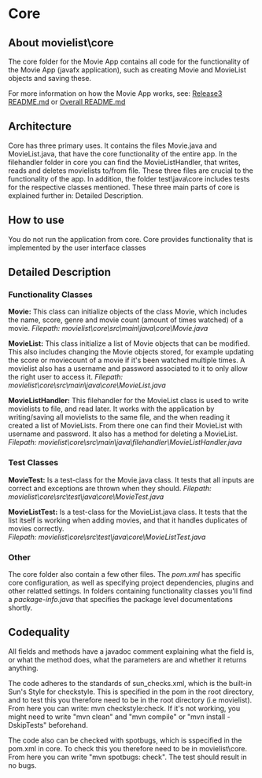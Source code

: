 # Core
## About movielist\core

The core folder for the Movie App contains all code for the functionality of the Movie App (javafx application), such as creating Movie and MovieList objects and saving these.

For more information on how the Movie App works, see: [Release3 README.md](https://gitlab.stud.idi.ntnu.no/it1901/groups-2023/gr2336/gr2336/-/blob/fc9c16f967deb79b1ca3a573d488ae8833a76ded/docs/release3/README.md) or [Overall README.md](https://gitlab.stud.idi.ntnu.no/it1901/groups-2023/gr2336/gr2336/-/blob/35ca9ff71abb5b937204ef06ec9f3f67d3bceb0e/README.md)

## Architecture
Core has three primary uses. 
It contains the files Movie.java and MovieList.java, that have the core functionality of the entire app. 
In the filehandler folder in core you can find the MovieListHandler, that writes, reads and deletes movielists to/from file. These three files are crucial to the functionality of the app.
In addition, the folder test\java\core includes tests for the respective classes mentioned. 
These three main parts of core is explained further in: Detailed Description.

## How to use
You do not run the application from core. Core provides functionality that is implemented by the user interface classes

## Detailed Description
### Functionality Classes
**Movie:** This class can initialize objects of the class Movie, which includes the name, score, genre and movie count (amount of times watched) of a movie.
_Filepath: movielist\core\src\main\java\core\Movie.java_

**MovieList:** This class initialize a list of Movie objects that can be modified. This also includes changing the Movie objects stored, for example updating the score or moviecount of a movie if it's been watched multiple times. A movielist also has a username and password associated to it to only allow the right user to access it. 
_Filepath: movielist\core\src\main\java\core\MovieList.java_


**MovieListHandler:** This filehandler for the MovieList class is used to write movielists to file, and read later. It works with the application by writing/saving all movielists to the same file, and the when reading it created a list of MovieLists. From there one can find their MovieList with username and password. It also has a method for deleting a MovieList.
_Filepath: movielist\core\src\main\java\filehandler\MovieListHandler.java_

### Test Classes
**MovieTest:** Is a test-class for the Movie.java class. It tests that all inputs are correct and exceptions are thrown when they should.
_Filepath: movielist\core\src\test\java\core\MovieTest.java_


**MovieListTest:** Is a test-class for the MovieList.java class. It tests that the list itself is working when adding movies, and that it handles duplicates of movies correctly.  
_Filepath: movielist\core\src\test\java\core\MovieListTest.java_

### Other 
The core folder also contain a few other files. The *pom.xml* has specific core configuration, as well as specifying project dependencies, plugins and other relatted settings. In folders containing functionality classes you'll find a *package-info.java* that specifies the package level documentations shortly.

## Codequality
All fields and methods have a javadoc comment explaining what the field is, or what the method does, what the parameters are and whether it returns anything.

The code adheres to the standards of sun_checks.xml, which is the built-in Sun's Style for checkstyle. This is specified in the pom in the root directory, and to test this you therefore need to be in the root directory (i.e movielist). From here you can write: mvn checkstyle:check. If it's not working, you might need to write "mvn clean" and "mvn compile" or "mvn install -DskipTests" beforehand.

The code also can be checked with spotbugs, which is sspecified in the pom.xml in core. To check this you therefore need to be in movielist\core. From here you can write "mvn spotbugs: check". The test should result in no bugs.
